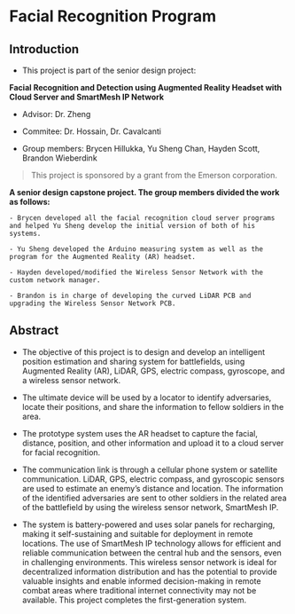 # Facial Recognition Program 

## Introduction 
- This project is part of the senior design project:

**Facial Recognition and Detection using Augmented Reality Headset with Cloud Server and SmartMesh IP Network**

- Advisor: Dr. Zheng 

- Commitee: Dr. Hossain, Dr. Cavalcanti
  
- Group members: Brycen Hillukka, Yu Sheng Chan, Hayden Scott, Brandon Wieberdink 

> This project is sponsored by a grant from the Emerson corporation.

**A senior design capstone project. The group members divided the work as follows:**
```
- Brycen developed all the facial recognition cloud server programs and helped Yu Sheng develop the initial version of both of his systems.

- Yu Sheng developed the Arduino measuring system as well as the program for the Augmented Reality (AR) headset.

- Hayden developed/modified the Wireless Sensor Network with the custom network manager.

- Brandon is in charge of developing the curved LiDAR PCB and upgrading the Wireless Sensor Network PCB.
```

## Abstract
- The objective of this project is to design and develop an intelligent position estimation and sharing system for battlefields, using Augmented Reality (AR), LiDAR, GPS, electric compass, gyroscope, and a wireless sensor network.
 
- The ultimate device will be used by a locator to identify adversaries, locate their positions, and share the information to fellow soldiers in the area. 

- The prototype system uses the AR headset to capture the facial, distance, position, and other information and upload it to a cloud server for facial recognition. 

- The communication link is through a cellular phone system or satellite communication. LiDAR, GPS, electric compass, and gyroscopic sensors are used to estimate an enemy’s distance and location. The information of the identified adversaries are sent to other soldiers in the related area of the battlefield by using the wireless sensor network, SmartMesh IP. 

- The system is battery-powered and uses solar panels for recharging, making it self-sustaining and suitable for deployment in remote locations. The use of SmartMesh IP technology allows for efficient and reliable communication between the central hub and the sensors, even in challenging environments. This wireless sensor network is ideal for decentralized information distribution and has the potential to provide valuable insights and enable informed decision-making in remote combat areas where traditional internet connectivity may not be available. This project completes the first-generation system.

